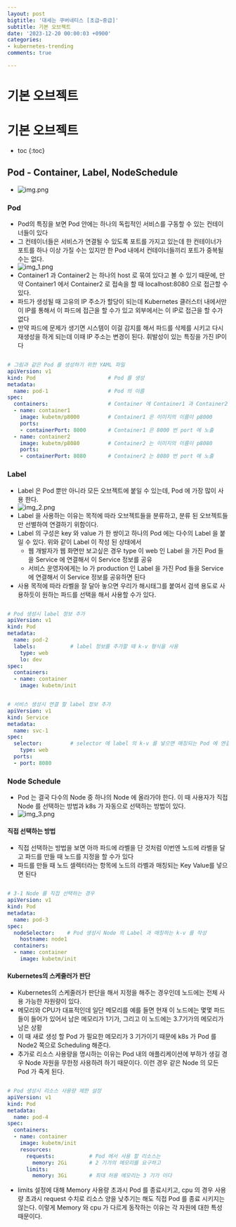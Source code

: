```yaml
---
layout: post
bigtitle: '대세는 쿠버네티스 [초급~중급]'
subtitle: 기본 오브젝트
date: '2023-12-20 00:00:03 +0900'
categories:
- kubernetes-trending
comments: true

---
```


# 기본 오브젝트

# 기본 오브젝트

* toc
{:toc}

## Pod - Container, Label, NodeSchedule
+ ![img.png](../../../../assets/img/kubernetes-trending/Pod-Container-Label-NodeSchedule.png)

### Pod
+ Pod의 특징을 보면 Pod 안에는 하나의 독립적인 서비스를 구동할 수 있는 컨테이너들이 있다
+ 그 컨테이너들은 서비스가 연결될 수 있도록 포트를 가지고 있는데 한 컨테이너가 포트를 하나 이상 가질 수는 있지만 한 Pod 내에서 컨테이너들끼리 포트가 중복될 수는 없다.
+ ![img_1.png](../../../../assets/img/kubernetes-trending/Pod-Container-Label-NodeSchedule1.png)
+ Container1 과 Container2 는 하나의 host 로 묶여 있다고 볼 수 있기 때문에, 만약 Container1 에서 Container2 로 접속을 할 때 localhost:8080 으로 접근할 수 있다.
+ 파드가 생성될 때 고유의 IP 주소가 할당이 되는데 Kubernetes 클러스터 내에서만 이 IP를 통해서 이 파드에 접근을 할 수가 있고 외부에서는 이 IP로 접근을 할 수가 없다
+ 만약 파드에 문제가 생기면 시스템이 이걸 감지를 해서 파드를 삭제를 시키고 다시 재생성을 하게 되는데 이때 IP 주소는 변경이 된다. 휘발성이 있는 특징을 가진 IP이다

~~~yaml

# 그림과 같은 Pod 를 생성하기 위한 YAML 파일
apiVersion: v1
kind: Pod                       # Pod 를 생성
metadata:
  name: pod-1                   # Pod 의 이름
spec:
  containers:                   # Container 에 Container1 과 Container2 를 생성
  - name: container1
    image: kubetm/p8000         # Container1 은 이미지의 이름이 p8000
    ports:
    - containerPort: 8000       # Container1 은 8000 번 port 에 노출
  - name: container2
    image: kubetm/p8080         # Container2 는 이미지의 이름이 p8080
    ports:
    - containerPort: 8080       # Container2 는 8080 번 port 에 노출

~~~


### Label
+ Label 은 Pod 뿐만 아니라 모든 오브젝트에 붙일 수 있는데, Pod 에 가장 많이 사용 한다.
+ ![img_2.png](../../../../assets/img/kubernetes-trending/Pod-Container-Label-NodeSchedule2.png)
+ Label 을 사용하는 이유는 목적에 따라 오브젝트들을 분류하고, 분류 된 오브젝트들만 선별하여 연결하기 위함이다.
+ Label 의 구성은 key 와 value 가 한 쌍이고 하나의 Pod 에는 다수의 Label 을 붙일 수 있다. 위와 같이 Label 이 작성 된 상태에서
  + 웹 개발자가 웹 화면만 보고싶은 경우 type 이 web 인 Label 을 가진 Pod 들을 Service 에 연결해서 이 Service 정보를 공유
  + 서비스 운영자에게는 lo 가 production 인 Label 을 가진 Pod 들을 Service 에 연결해서 이 Service 정보를 공유하면 된다
+ 사용 목적에 따라 라벨을 잘 달아 놓으면 우리가 해시태그를 붙여서 검색 용도로 사용하듯이 원하는 파드를 선택을 해서 사용할 수가 있다.

~~~yaml

# Pod 생성시 label 정보 추가
apiVersion: v1
kind: Pod
metadata:
  name: pod-2
  labels:           # label 정보를 추가할 때 k-v 형식을 사용
    type: web
    lo: dev
spec:
  containers:
  - name: container
    image: kubetm/init

~~~

~~~yaml

# 서비스 생성시 연결 할 label 정보 추가
apiVersion: v1
kind: Service
metadata:
  name: svc-1
spec:
  selector:         # selector 에 label 의 k-v 를 넣으면 매칭되는 Pod 에 연결
    type: web
  ports:
  - port: 8080

~~~

### Node Schedule
+ Pod 는 결국 다수의 Node 중 하나의 Node 에 올라가야 한다. 이 때 사용자가 직접 Node 를 선택하는 방법과 k8s 가 자동으로 선택하는 방법이 있다.
+ ![img_3.png](../../../../assets/img/kubernetes-trending/Pod-Container-Label-NodeSchedule3.png)

#### 직접 선택하는 방법
+ 직접 선택하는 방법을 보면 아까 파드에 라벨을 단 것처럼 이번엔 노드에 라벨을 달고 파드를 만들 때 노드를 지정을 할 수가 있다
+ 파드를 만들 때 노드 셀렉터라는 항목에 노드의 라벨과 매칭되는 Key Value를 넣으면 된다

~~~yaml

# 3-1 Node 를 직접 선택하는 경우
apiVersion: v1
kind: Pod
metadata:
  name: pod-3
spec:
  nodeSelector:    # Pod 생성시 Node 의 Label 과 매칭하는 k-v 를 작성
    hostname: node1
  containers:
  - name: container
    image: kubetm/init

~~~

#### Kubernetes의 스케줄러가 판단
+ Kubernetes의 스케줄러가 판단을 해서 지정을 해주는 경우인데 노드에는 전체 사용 가능한 자원량이 있다. 
+ 메모리와 CPU가 대표적인데 일단 메모리를 예를 들면 현재 이 노드에는 몇몇 파드들이 들어가 있어서 남은 메모리가 1기가, 그리고 이 노드에는 3.7기가의 메모리가 남은 상황
+ 이 때 새로 생성 할 Pod 가 필요한 메모리가 3 기가이기 때문에 k8s 가 Pod 를 Node2 쪽으로 Scheduling 해준다.
+ 추가로 리소스 사용량을 명시하는 이유는 Pod 내의 애플리케이션에 부하가 생길 경우 Node 자원을 무한정 사용하려 하기 때문이다. 이런 경우 같은 Node 의 모든 Pod 가 죽게 된다.

~~~yaml

# Pod 생성시 리소스 사용량 제한 설정
apiVersion: v1
kind: Pod
metadata:
  name: pod-4
spec:
  containers:
  - name: container
    image: kubetm/init
    resources:
      requests:           # Pod 에서 사용 할 리소스는
        memory: 2Gi       # 2 기가의 메모리를 요구하고
      limits:
        memory: 3Gi       # 최대 허용 메모리는 3 기가 이다

~~~

+ limits 설정에 대해 Memory 사용량 초과시 Pod 를 종료시키고, cpu 의 경우 사용량 초과시 request 수치로 리소스 양을 낮추기는 해도 직접 Pod 를 종료 시키지는 않는다. 이렇게 Memory 와 cpu 가 다르게 동작하는 이유는 각 자원에 대한 특성 때문이다. 
